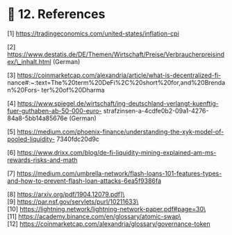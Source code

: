 # 📃 12. References

\[1] https://tradingeconomics.com/united-states/inflation-cpi

\[2] https://www.destatis.de/DE/Themen/Wirtschaft/Preise/Verbraucherpreisindex/\_inhalt.html (German)

\[3] https://coinmarketcap.com/alexandria/article/what-is-decentralized-fi- nance#:\~:text=The%20term%20DeFi%2C%20short%20for,and%20Brendan%20Fors- ter%20of%20Dharma

\[4] https://www.spiegel.de/wirtschaft/ing-deutschland-verlangt-kuenftig-fuer-guthaben-ab-50-000-euro- strafzinsen-a-4cdfe0b2-09a1-4276-84a8-5bb14a85676e (German)

\[5] https://medium.com/phoenix-finance/understanding-the-xyk-model-of-pooled-liquidity- 7340fdc20d9c

\[6] https://www.drixx.com/blog/de-fi-liquidity-mining-explained-am-ms-rewards-risks-and-math

\[7] https://medium.com/umbrella-network/flash-loans-101-features-types-and-how-to-prevent-flash-loan-attacks-6ea5f9386fa

\[8] https://arxiv.org/pdf/1904.12079.pdf]\
\
\[9] https://par.nsf.gov/servlets/purl/10211633\
\
\[10] https://lightning.network/lightning-network-paper.pdf#page=30\
\
\[11] https://academy.binance.com/en/glossary/atomic-swap\
\
\[12] https://coinmarketcap.com/alexandria/glossary/governance-token
